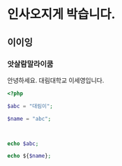 # 인사오지게 박습니다.

## 이이잉

### 앗살람말라이쿰

안녕하세요. 대림대학교 이세영입니다.

```php
<?php

$abc = "대림이";

$name = "abc";



echo $abc;

echo ${$name};

```

